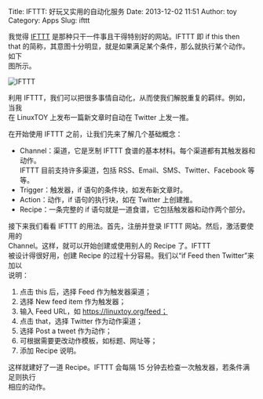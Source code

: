 Title: IFTTT: 好玩又实用的自动化服务
Date: 2013-12-02 11:51
Author: toy
Category: Apps
Slug: ifttt

我觉得 [IFTTT][i] 是那种只干一件事且干得特别好的网站。IFTTT 即 if this
then  
that
的简称，其意图十分明显，就是如果满足某个条件，那么就执行某个动作。如下  
图所示。

![IFTTT](/img/2013/12/ifttt.svg)

利用
IFTTT，我们可以把很多事情自动化，从而使我们解脱重复的羁绊。例如，当我  
在 LinuxTOY 上发布一篇新文章时自动在 Twitter 上发一推。

在开始使用 IFTTT 之前，让我们先来了解几个基础概念：

* Channel：渠道，它是烹制 IFTTT
食谱的基本材料。每个渠道都有其触发器和动作。  
IFTTT 目前支持许多渠道，包括 RSS、Email、SMS、Twitter、Facebook 等等。  
* Trigger：触发器，if 语句的条件块，如发布新文章时。  
* Action：动作，if 语句的执行块，如在 Twitter 上创建推。  
* Recipe：一条完整的 if 语句就是一道食谱，它包括触发器和动作两个部分。

接下来我们看看 IFTTT 的用法。首先，注册并登录 IFTTT
网站。然后，激活要使用的  
Channel。这样，就可以开始创建或使用别人的 Recipe 了。IFTTT  
被设计得很好用，创建 Recipe 的过程十分容易。我们以“if Feed then
Twitter”来加以  
说明：

1. 点击 this 后，选择 Feed 作为触发器渠道；  
2. 选择 New feed item 作为触发器；  
3. 输入 Feed URL，如 https://linuxtoy.org/feed；  
4. 点击 that，选择 Twitter 作为动作渠道；  
5. 选择 Post a tweet 作为动作；  
6. 可根据需要更改动作模板，如标题、网址等；  
7. 添加 Recipe 说明。

这样就建好了一道 Recipe。IFTTT 会每隔 15
分钟去检查一次触发器，若条件满足则执行  
相应的动作。

[i]: http://ifttt.com
